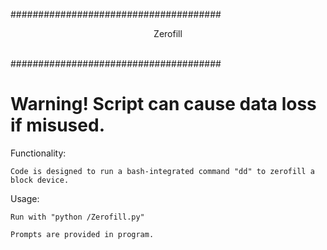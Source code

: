 ######################################</br>
<p style="text-align:center">Zerofill</p></br>
######################################</br>

<h1><b>Warning! Script can cause data loss if misused.</b></h1>

Functionality:

	Code is designed to run a bash-integrated command "dd" to zerofill a block device.

Usage:

	Run with "python /Zerofill.py"

	Prompts are provided in program.
